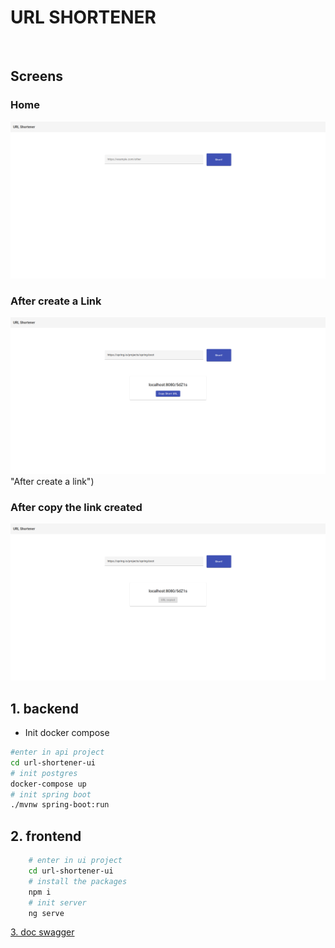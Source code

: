 # URL SHORTENER  

<br>

## Screens

### Home
![Home](images/home.png "Home")

### After create a Link
![After create a link](images/after-create-link.png) "After create a link")

### After copy the link created 
![After copy the link created](images/after-copy-url.png "After copy the link created")

## 1. backend

- Init docker compose

```sh
#enter in api project
cd url-shortener-ui
# init postgres
docker-compose up
# init spring boot
./mvnw spring-boot:run
```

## 2. frontend

```sh
    # enter in ui project 
    cd url-shortener-ui
    # install the packages
    npm i
    # init server
    ng serve
```

[3. doc swagger](http://localhost:8080/swagger-ui/index.html)